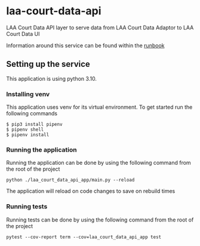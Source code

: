 # laa-court-data-api
LAA Court Data API layer to serve data from LAA Court Data Adaptor to LAA Court Data UI

Information around this service can be found within the [runbook](https://dsdmoj.atlassian.net/wiki/spaces/AAC/pages/3840311923/Court+Data+API+Runbook)

## Setting up the service

This application is using python 3.10.

### Installing venv

This application uses venv for its virtual environment. To get started run the following commands
```shell
$ pip3 install pipenv
$ pipenv shell
$ pipenv install
```

### Running the application

Running the application can be done by using the following command from the root of the project
```shell
python ./laa_court_data_api_app/main.py --reload
```
The application will reload on code changes to save on rebuild times

### Running tests

Running tests can be done by using the following command from the root of the project
```shell
pytest --cov-report term --cov=laa_court_data_api_app test
```
